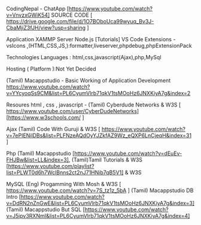 CodingNepal - ChatApp [https://www.youtube.com/watch?v=VnvzxGWiK54]
SOURCE CODE [ https://drive.google.com/file/d/1O7BOboUca99wyuq_Bv3J-CbaMjiZ3fJH/view?usp=sharing ]

Application
XAMMP Server
Node.js [Tutorials]
VS Code Extensions - vsIcons ,(HTML,CSS,JS,):formatter,liveserver,phpdebug,phpExtensionPack

Technologies 
Languages : html,css,javascript(Ajax),php,MySql

Hosting ( Platform ):Not Yet Decided

(Tamil) Macappstudio - Basic Working of Application Development
https://www.youtube.com/watch?v=YYcyoqSs9CM&list=PL6CyumVlrb71qkV1tsMOoHz6JNXKiyA7g&index=2

Resoures
html , css , javascript - (Tamil) Cyberdude Networks & W3S [ https://www.youtube.com/user/CyberDudeNetworks] 
                           [https://www.w3schools.com/ ]

Ajax  (Tamil) Code With Guruji & W3S [ https://www.youtube.com/watch?v=7ePIENilDBs&list=PLFNzeAQdOyYJZkfAZ9Wz_eQXP6LnCjeqH&index=31 ]

Php   (Tamil) Macappstudio [https://www.youtube.com/watch?v=dEuEv-FHJBw&list=LL&index=3], 
      (Tamil)Tamil Tutorials  & W3S [https://www.youtube.com/playlist?list=PLWT0d6h7WclBnns2ct2nJ71HNib7qB5V1] & W3S 

MySQL  (Eng) Progamming With Mosh  & W3S [ https://www.youtube.com/watch?v=7S_tz1z_5bA ] 
       (Tamil) Macappstudio DB Intro [https://www.youtube.com/watch?v=DdRN2nZnGwE&list=PL6CyumVlrb71qkV1tsMOoHz6JNXKiyA7g&index=3]
       (Tamil) Macappstudio But SQL [https://www.youtube.com/watch?v=J5ipv3RXNmI&list=PL6CyumVlrb71qkV1tsMOoHz6JNXKiyA7g&index=4] 


   